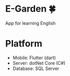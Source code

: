 # E-Garden 🍀
App for learning English

# Platform
- Mobile: Flutter (dart)
- Server: dotNet Core (C#)
- Database: SQL Server
